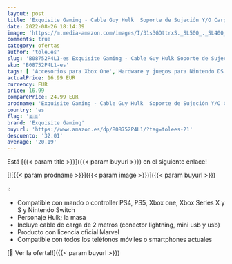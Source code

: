 ```yaml
---
layout: post
title: 'Exquisite Gaming - Cable Guy Hulk  Soporte de Sujeción Y/O Carga Para Mando de Consola Y/O Smartphone de Tu Personaje Favorito con Licencia de Marvel  Xbox Series X '
date: 2022-08-26 18:14:39
image: 'https://m.media-amazon.com/images/I/31s3GOttrxS._SL500_._SL400_.jpg'
comments: true
category: ofertas
author: 'tole.es'
slug: 'B08752P4L1-es Exquisite Gaming - Cable Guy Hulk Soporte de Sujeción Y/O...'
sku: 'B08752P4L1-es'
tags: [ 'Accesorios para Xbox One','Hardware y juegos para Nintendo DS','Hardware y juegos para PlayStation 4','Hardware y juegos para PlayStation 5','Hardware y juegos para Xbox One','Hardware y juegos para Xbox Series X y S','Sistemas heredados','Sistemas heredados de Nintendo','Videojuegos','exquisite gaming','xbox','🇪🇸', ]
actualPrice: 16.99 EUR
currency: EUR
price: 16.99
comparePrice: 24.99 EUR
prodname: 'Exquisite Gaming - Cable Guy Hulk  Soporte de Sujeción Y/O Carga Para Mando de Consola Y/O Smartphone de Tu Personaje Favorito con Licencia de Marvel  Xbox Series X '
country: 'es'
flag: '🇪🇸'
brand: 'Exquisite Gaming'
buyurl: 'https://www.amazon.es/dp/B08752P4L1/?tag=tolees-21'
descuento: '32.01'
average: '20.19'
---
```


Está [{{< param title >}}]({{< param buyurl >}}) en el siguiente enlace!

[![{{< param prodname >}}]({{< param image >}})]({{< param buyurl >}})

ℹ️:

- Compatible con mando o controller PS4, PS5, Xbox one, Xbox Series X y S y Nintendo Switch
- Personaje Hulk; la masa
- Incluye cable de carga de 2 metros (conector lightning, mini usb y usb)
- Producto con licencia oficial Marvel
- Compatible con todos los teléfonos móviles o smartphones actuales

[🛒 Ver la oferta!!]({{< param buyurl >}})
